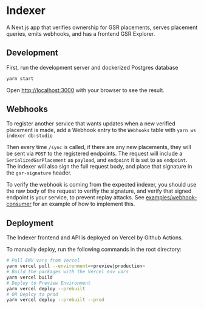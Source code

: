 # Indexer

A Next.js app that verifies ownership for GSR placements, serves placement queries, emits webhooks, and has a frontend GSR Explorer.

## Development

First, run the development server and dockerized Postgres database

```bash
yarn start
```

Open [http://localhost:3000](http://localhost:3000) with your browser to see the result.

## Webhooks

To register another service that wants updates when a new verified placement is made, add a Webhook entry to the `Webhooks` table with `yarn ws indexer db:studio`

Then every time `/sync` is called, if there are any new placements, they will be sent via `POST` to the registered endpoints. The request will include a `SerializedGsrPlacement` as `payload`, and `endpoint` it is set to as `endpoint`. The indexer will also sign the full request body, and place that signature in the `gsr-signature` header.

To verify the webhook is coming from the expected indexer, you should use the raw body of the request to verifiy the signature, and verify that signed endpoint is your service, to prevent replay attacks. See [examples/webhook-consumer](../../examples/webhook-consumer/src/index.ts) for an example of how to implement this.

## Deployment

The Indexer frontend and API is deployed on Vercel by Github Actions.

To manually deploy, run the following commands in the root directory:

```bash
# Pull ENV vars from Vercel
yarn vercel pull --environment=<preview|production>
# Build the packages with the Vercel env vars
yarn vercel build
# Deploy to Preview Environment
yarn vercel deploy --prebuilt
# OR Deploy to prod
yarn vercel deploy --prebuilt --prod
```
